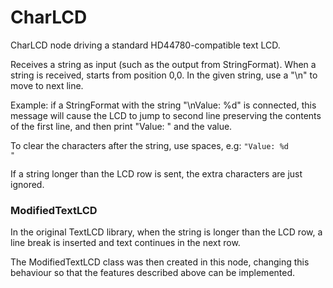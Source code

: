 # CharLCD

CharLCD node driving a standard HD44780-compatible text LCD.

Receives a string as input (such as the output from StringFormat).
When a string is received, starts from position 0,0. 
In the given string, use a "\n" to move to next line.

Example: if a StringFormat with the string "\nValue: %d" is connected,
this message will cause the LCD to jump to second line preserving the 
contents of the first line, and then print "Value: " and the value.

To clear the characters after the string, use spaces, e.g:
```"Value: %d            "```

If a string longer than the LCD row is sent, the extra characters are 
just ignored.

### ModifiedTextLCD

In the original TextLCD library, when the string is longer than the LCD
row, a line break is inserted and text continues in the next row. 

The ModifiedTextLCD class was then created in this node, changing this
behaviour so that the features described above can be implemented.